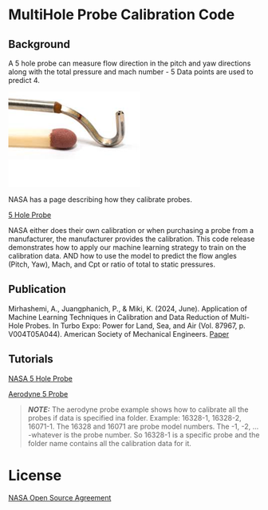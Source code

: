 # MultiHole Probe Calibration Code
## Background
A 5 hole probe can measure flow direction in the pitch and yaw directions along with the total pressure and mach number - 5 Data points are used to predict 4. 

![5Probe](images/5_Hole.jpg)

NASA has a page describing how they calibrate probes. 

[5 Hole Probe](https://www.grc.nasa.gov/www/k-12/airplane/tunp5h.html)

NASA either does their own calibration or when purchasing a probe from a manufacturer, the manufacturer provides the calibration. This code release demonstrates how to apply our machine learning strategy to train on the calibration data. AND how to use the model to predict the flow angles (Pitch, Yaw), Mach, and Cpt or ratio of total to static pressures. 

## Publication
Mirhashemi, A., Juangphanich, P., & Miki, K. (2024, June). Application of Machine Learning Techniques in Calibration and Data Reduction of Multi-Hole Probes. In Turbo Expo: Power for Land, Sea, and Air (Vol. 87967, p. V004T05A044). American Society of Mechanical Engineers.
[Paper](https://asmedigitalcollection.asme.org/turbomachinery/article-abstract/147/7/071011/1208619/Application-of-Machine-Learning-Techniques-in?redirectedFrom=fulltext)

## Tutorials
[NASA 5 Hole Probe](https://colab.research.google.com/github/nasa/multihole-probe-calibration/blob/main/tutorials/5HoleProbe/5HoleProbeTrain.ipynb)

[Aerodyne 5 Probe](https://colab.research.google.com/github/nasa/multihole-probe-calibration/blob/main/tutorials/AerodyneProbe/AerodyneTutorial.ipynb)

> **_NOTE:_**  The aerodyne probe example shows how to calibrate all the probes if data is specified ina folder. Example: 16328-1, 16328-2, 16071-1. The 16328 and 16071 are probe model numbers. The -1, -2, ... -whatever is the probe number. So 16328-1 is a specific probe and the folder name contains all the calibration data for it. 

# License
[NASA Open Source Agreement](https://opensource.org/licenses/NASA-1.3)
